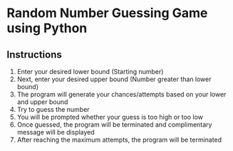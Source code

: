 # Random Number Guessing Game using Python
## Instructions
1. Enter your desired lower bound (Starting number)
2. Next, enter your desired upper bound (Number greater than lower bound)
3. The program will generate your chances/attempts based on your lower and upper bound
4. Try to guess the number
5. You will be prompted whether your guess is too high or too low
6. Once guessed, the program will be terminated and complimentary message will be displayed
7. After reaching the maximum attempts, the program will be terminated